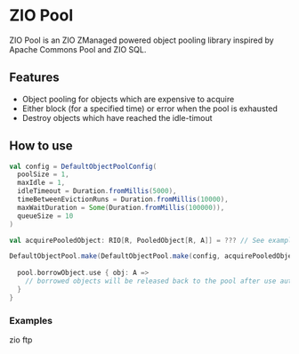 # ZIO Pool

ZIO Pool is an ZIO ZManaged powered object pooling library inspired by Apache Commons Pool and ZIO SQL.

## Features

- Object pooling for objects which are expensive to acquire
- Either block (for a specified time) or error when the pool is exhausted
- Destroy objects which have reached the idle-timout

## How to use

```scala
val config = DefaultObjectPoolConfig(
  poolSize = 1,
  maxIdle = 1,
  idleTimeout = Duration.fromMillis(5000),
  timeBetweenEvictionRuns = Duration.fromMillis(10000),
  maxWaitDuration = Some(Duration.fromMillis(100000)),
  queueSize = 10
)

val acquirePooledObject: RIO[R, PooledObject[R, A]] = ??? // See examples on how to create a pooled object

DefaultObjectPool.make(DefaultObjectPool.make(config, acquirePooledObject)).use { pool =>
  
  pool.borrowObject.use { obj: A =>
    // borrowed objects will be released back to the pool after use automatically
  }
}
```

### Examples

zio ftp


